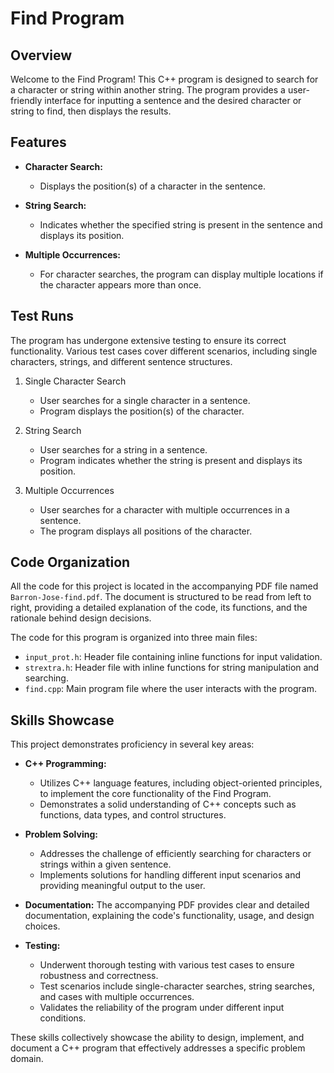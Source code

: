 # Find Program

## Overview

Welcome to the Find Program! This C++ program is designed to search for a character or string within another string. The program provides a user-friendly interface for inputting a sentence and the desired character or string to find, then displays the results.

## Features

- **Character Search:**
  - Displays the position(s) of a character in the sentence.

- **String Search:**
  - Indicates whether the specified string is present in the sentence and displays its position.

- **Multiple Occurrences:**
  - For character searches, the program can display multiple locations if the character appears more than once.

## Test Runs

The program has undergone extensive testing to ensure its correct functionality. Various test cases cover different scenarios, including single characters, strings, and different sentence structures.

1. Single Character Search
   - User searches for a single character in a sentence.
   - Program displays the position(s) of the character.

2. String Search
   - User searches for a string in a sentence.
   - Program indicates whether the string is present and displays its position.

3. Multiple Occurrences
   - User searches for a character with multiple occurrences in a sentence.
   - The program displays all positions of the character.

## Code Organization

All the code for this project is located in the accompanying PDF file named `Barron-Jose-find.pdf`. The document is structured to be read from left to right, providing a detailed explanation of the code, 
its functions, and the rationale behind design decisions.

The code for this program is organized into three main files:

- `input_prot.h`: Header file containing inline functions for input validation.
- `strextra.h`: Header file with inline functions for string manipulation and searching.
- `find.cpp`: Main program file where the user interacts with the program.

## Skills Showcase

This project demonstrates proficiency in several key areas:

- **C++ Programming:**
  - Utilizes C++ language features, including object-oriented principles, to implement the core functionality of the Find Program.
  - Demonstrates a solid understanding of C++ concepts such as functions, data types, and control structures.

- **Problem Solving:**
  - Addresses the challenge of efficiently searching for characters or strings within a given sentence.
  - Implements solutions for handling different input scenarios and providing meaningful output to the user.

- **Documentation:** The accompanying PDF provides clear and detailed documentation, explaining the code's functionality, usage, and design choices.

- **Testing:**
  - Underwent thorough testing with various test cases to ensure robustness and correctness.
  - Test scenarios include single-character searches, string searches, and cases with multiple occurrences.
  - Validates the reliability of the program under different input conditions.

These skills collectively showcase the ability to design, implement, and document a C++ program that effectively addresses a specific problem domain.



